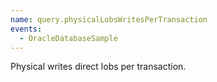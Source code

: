 ```yaml
---
name: query.physicalLobsWritesPerTransaction
events:
  - OracleDatabaseSample
---
```


Physical writes direct lobs per transaction.